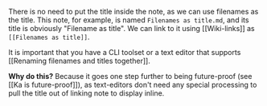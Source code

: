 There is no need to put the title inside the note, as we can use filenames as the title. This note, for example, is named `Filenames as title.md`, and its title is obviously "Filename as title". We can link to it using [[Wiki-links]] as `[[Filenames as title]]`.

It is important that you have a CLI toolset or a text editor that supports [[Renaming filenames and titles together]].

**Why do this?** Because it goes one step further to being future-proof (see [[Ka is future-proof]]), as text-editors don't need any special processing to pull the title out of linking note to display inline.